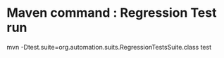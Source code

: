 # Maven command : Regression Test run
mvn -Dtest.suite=org.automation.suits.RegressionTestsSuite.class test